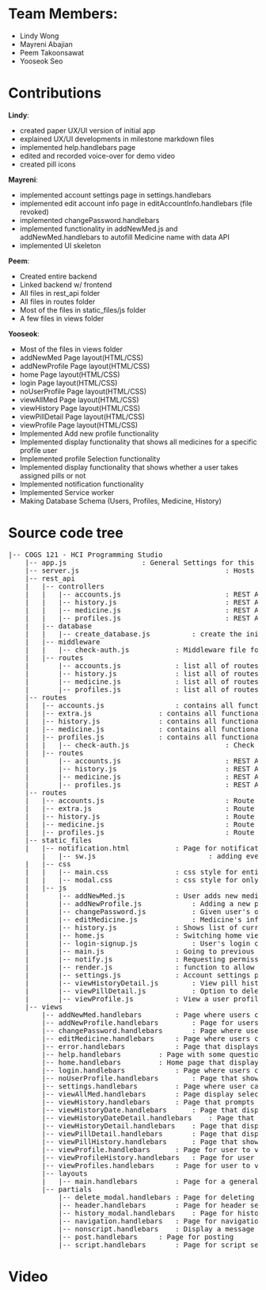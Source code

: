 # Team Members:
- Lindy Wong
- Mayreni Abajian
- Peem Takoonsawat
- Yooseok Seo

# Contributions

**Lindy**:
- created paper UX/UI version of initial app
- explained UX/UI developments in milestone markdown files
- implemented help.handlebars page
- edited and recorded voice-over for demo video
- created pill icons

**Mayreni**:
- implemented account settings page in settings.handlebars
- implemented edit account info page in editAccountInfo.handlebars (file revoked)
- implemented changePassword.handlebars
- implemented functionality in addNewMed.js and addNewMed.handlebars to autofill Medicine name with data API
- implemented UI skeleton

**Peem**:
  - Created entire backend
  - Linked backend w/ frontend
  - All files in rest_api folder
  - All files in routes folder
  - Most of the files in static_files/js folder
  - A few files in views folder

**Yooseok**:
  - Most of the files in views folder
  - addNewMed Page layout(HTML/CSS)
  -	addNewProfile Page layout(HTML/CSS)
  -	home Page layout(HTML/CSS)
  -	login Page layout(HTML/CSS)
  -	noUserProfile Page layout(HTML/CSS)
  -	viewAllMed Page layout(HTML/CSS)
  -	viewHistory Page layout(HTML/CSS)
  -	viewPillDetail Page layout(HTML/CSS)
  -	viewProfile Page layout(HTML/CSS)
  -	Implemented Add new profile functionality
  -	Implemented display functionality that shows all medicines for a specific profile user
  -	Implemented profile Selection functionality
  -	Implemented display functionality that shows whether a user takes assigned pills or not
  -	Implemented notification functionality
  -	Implemented Service worker
  -	Making Database Schema (Users, Profiles, Medicine, History)



# Source code tree
<pre>
|-- COGS 121 - HCI Programming Studio
	|-- app.js 					: General Settings for this project 
	|-- server.js                                   : Hosts and runs the server
	|-- rest_api
	|   |-- controllers
	|   |   |-- accounts.js                         : REST API controller for handling accounts related requests
	|   |   |-- history.js                          : REST API controller for handling history related requests
	|   |   |-- medicine.js                         : REST API controller for handling medicine related requests
	|   |   |-- profiles.js                         : REST API controller for handling profile related requests
	|   |-- database
	|   |   |-- create_database.js 			: create the initial database as the users.db file
	|   |-- middleware
	|   |   |-- check-auth.js 			: Middleware file for checking user authentication
	|   |-- routes
	|       |-- accounts.js 			: list all of routes for all requests related to account
	|       |-- history.js 				: list all of routes for all requests related to history
	|       |-- medicine.js 			: list all of routes for all requests related to medicine
	|       |-- profiles.js 			: list all of routes for all requests related to profile
	|-- routes
	|   |-- accounts.js 				: contains all functionality for all requests related to account
	|   |-- extra.js				: contains all functionality for extra stuff
	|   |-- history.js				: contains all functionality for all requests related to medicine
	|   |-- medicine.js				: contains all functionality for all requests related to medicine
	|   |-- profiles.js				: contains all functionality for all requests related to profile
	|   |   |-- check-auth.js                       : Check user's JWT for authentication
	|   |-- routes
	|       |-- accounts.js                         : REST API route to handle accounts related requests
	|       |-- history.js                          : REST API route to handle history related requests
	|       |-- medicine.js                         : REST API route to handle medicine related requests
	|       |-- profiles.js                         : REST API route to handle profile related requests
	|-- routes
	|   |-- accounts.js                             : Route to render all accounts related pages
	|   |-- extra.js                                : Route to render all extra front end pages
	|   |-- history.js                              : Route to render all history related frontend pages
	|   |-- medicine.js                             : Route to render all medicine related frontend pages
	|   |-- profiles.js                             : Route to render all profile related frontend pages
	|-- static_files
  	|   |-- notification.html 			: Page for notification settings
    	|   |-- sw.js                   		: adding event handler into service worker
	|   |-- css
	|   |   |-- main.css   				: css style for entire project
	|   |   |-- modal.css  				: css style for only modal
	|   |-- js
	|       |-- addNewMed.js 			: User adds new medication by filling in several fields in the form, New med is added database.
	|       |-- addNewProfile.js 			: Adding a new profile functionality
	|       |-- changePassword.js 			: Given user's old password, user's password is changed to a new one.
	|       |-- editMedicine.js 			: Medicine's info is edited by user with updated data
	|       |-- history.js 				: Shows list of current medications
	|       |-- home.js  				: Switching home view between yesterday, today and tomorrow
	|       |-- login-signup.js 			: User's login credidentials are checked for authorization before entry to the app
	|       |-- main.js 				: Going to previous page a user visited, Dropdown navigation
	|       |-- notify.js 				: Requesting permission to show notifications
  	|       |-- render.js 				: function to allow rendering page with post request
  	|       |-- settings.js 			: Account settings page
	|       |-- viewHistoryDetail.js 		: View pill history for a single medication
	|       |-- viewPillDetail.js 			: Option to delete the pill on pill detail page
	|       |-- viewProfile.js 			: View a user profile, option to edit info or delete the profile
	|-- views
		|-- addNewMed.handlebars		: Page where users can add information for new medication
		|-- addNewProfile.handlebars		: Page for users to add information and create new profile
		|-- changePassword.handlebars		: Page where user can change their password
		|-- editMedicine.handlebars		: Page where users can edit information for their medication
		|-- error.handlebars			: Page that displays errors
		|-- help.handlebars			: Page with some questions and answers to help users
		|-- home.handlebars			: Home page that displays upcoming medication for default profile
		|-- login.handlebars			: Page where users can login or sign up
		|-- noUserProfile.handlebars		: Page that shows users they have no profiles
		|-- settings.handlebars			: Page where user can view/edit account info or change password
		|-- viewAllMed.handlebars		: Page display selected profile's current medications
		|-- viewHistory.handlebars		: Page that prompts users to choose which profile history to view
		|-- viewHistoryDate.handlebars		: Page that displays profile's medication history by date
		|-- viewHistoryDateDetail.handlebars	: Page that displays profile's medication history by day in more detail
		|-- viewHistoryDetail.handlebars	: Page that displays profile's medication history with pill details
		|-- viewPillDetail.handlebars		: Page that displays selected pill information
		|-- viewPillHistory.handlebars		: Page that show selected pill's history of intake
		|-- viewProfile.handlebars		: Page for user to view a selected profile
		|-- viewProfileHistory.handlebars	: Page for user to the medication history of a profile
		|-- viewProfiles.handlebars		: Page for user to view and manage profiles
		|-- layouts
		|   |-- main.handlebars			: Page for a general layout
		|-- partials
			|-- delete_modal.handlebars	: Page for deleting a modal
			|-- header.handlebars		: Page for header section
			|-- history_modal.handlebars	: Page for history modal
			|-- navigation.handlebars	: Page for navigation section
			|-- nonscript.handlebars	: Display a message if JS has been disabled on the browser
			|-- post.handlebars		: Page for posting
			|-- script.handlebars		: Page for script section
</pre>

# Video

